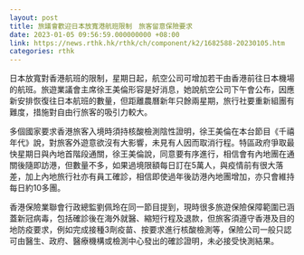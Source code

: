 ```yaml
---
layout: post
title: 旅議會歡迎日本放寬港航班限制　旅客留意保險要求　
date: 2023-01-05 09:56:59.000000000 +08:00
link: https://news.rthk.hk/rthk/ch/component/k2/1682588-20230105.htm
categories: rthk
---
```


日本放寬對香港航班的限制，星期日起，航空公司可增加若干由香港前往日本機場的航班。旅遊業議會主席徐王美倫形容是好消息，她說航空公司下午會公布，因應新安排恢復往日本航班的數量，但距離農曆新年只餘兩星期，旅行社要重新組團有難度，措施對自由行旅客的吸引力較大。

多個國家要求香港旅客入境時須持核酸檢測陰性證明，徐王美倫在本台節目《千禧年代》說，對旅客外遊意欲沒有大影響，未見有人因而取消行程。特區政府爭取最快星期日與內地首階段通關，徐王美倫說，同意要有序進行，相信會有內地團在通關後隨即訪港，但數量不多，如果過境限額每日訂在5萬人，與疫情前有很大落差，加上內地旅行社亦有員工確診，相信即使過年後訪港內地團增加，亦只會維持每日約10多團。

香港保險業聯會行政總監劉佩玲在同一節目提到，現時很多旅遊保險保障範圍已涵蓋新冠病毒，包括確診後在海外就醫、縮短行程及退款，但旅客須遵守香港及目的地防疫要求，例如完成接種3劑疫苗、按要求進行核酸檢測等，保險公司一般只認可由醫生、政府、醫療機構或檢測中心發出的確診證明，未必接受快測結果。
